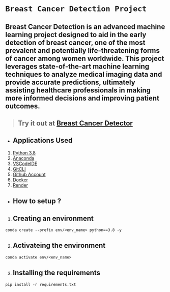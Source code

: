 # **`Breast Cancer Detection Project`**
## Breast Cancer Detection is an advanced machine learning project designed to aid in the early detection of breast cancer, one of the most prevalent and potentially life-threatening forms of cancer among women worldwide. This project leverages state-of-the-art machine learning techniques to analyze medical imaging data and provide accurate predictions, ultimately assisting healthcare professionals in making more informed decisions and improving patient outcomes.

> ## Try it out at [Breast Cancer Detector](https://breast-cancer-detector-38z5.onrender.com)

* ## Applications Used
1. [Python 3.8](https://www.python.org/)
2. [Anaconda](https://www.anaconda.com/)
3. [VSCodeIDE](https://code.visualstudio.com/)
4. [GitCLI](https://git-scm.com/book/en/v2/Getting-Started-The-Command-Line)
5. [Github Account](https://github.com)
6. [Docker](https://www.docker.com/)
7. [Render](https://render.com/)


* ## **How to setup ?**
1. ## Creating an environment
```
conda create --prefix env/<env_name> python==3.8 -y
```
2. ## Activateing the environment
```
conda activate env/<env_name>
```
3. ## Installing the requirements
```
pip install -r requirements.txt
